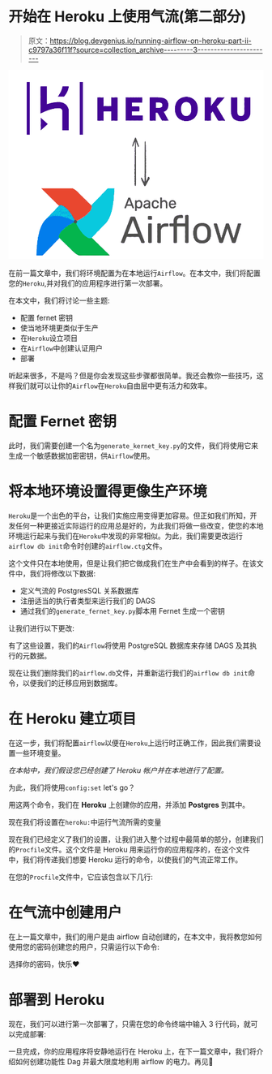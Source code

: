 # 开始在 Heroku 上使用气流(第二部分)

> 原文：<https://blog.devgenius.io/running-airflow-on-heroku-part-ii-c9797a36f11f?source=collection_archive---------3----------------------->

![](img/80caa492b213825dc58dd44baa2732c8.png)

在前一篇文章中，我们将环境配置为在本地运行`Airflow`。在本文中，我们将配置您的`Heroku`,并对我们的应用程序进行第一次部署。

在本文中，我们将讨论一些主题:

*   配置 fernet 密钥
*   使当地环境更类似于生产
*   在`Heroku`设立项目
*   在`Airflow`中创建认证用户
*   部署

听起来很多，不是吗？但是你会发现这些步骤都很简单。我还会教你一些技巧，这样我们就可以让你的`Airflow`在`Heroku`自由层中更有活力和效率。

# 配置 Fernet 密钥

此时，我们需要创建一个名为`generate_kernet_key.py`的文件，我们将使用它来生成一个敏感数据加密密钥，供`Airflow`使用。

# 将本地环境设置得更像生产环境

`Heroku`是一个出色的平台，让我们实施应用变得更加容易。但正如我们所知，开发任何一种更接近实际运行的应用总是好的，为此我们将做一些改变，使您的本地环境运行起来与我们在`Heroku`中发现的非常相似。为此，我们需要更改运行`airflow db init`命令时创建的`airflow.ctg`文件。

这个文件只在本地使用，但是让我们把它做成我们在生产中会看到的样子。在该文件中，我们将修改以下数据:

*   定义气流的 PostgresSQL 关系数据库
*   注册适当的执行者类型来运行我们的 DAGS
*   通过我们的`generate_fernet_key.py`脚本用 Fernet 生成一个密钥

让我们进行以下更改:

有了这些设置，我们的`Airflow`将使用 PostgreSQL 数据库来存储 DAGS 及其执行的元数据。

现在让我们删除我们的`airflow.db`文件，并重新运行我们的`airflow db init`命令，以便我们的迁移应用到数据库。

# 在 Heroku 建立项目

在这一步，我们将配置`airflow`以便在`Heroku`上运行时正确工作，因此我们需要设置一些环境变量。

*在本帖中，我们假设您已经创建了 Heroku 帐户并在本地进行了配置。*

为此，我们将使用`config:set` let's go？

用这两个命令，我们在 **Heroku** 上创建你的应用，并添加 **Postgres** 到其中。

现在我们将设置在`heroku:`中运行气流所需的变量

现在我们已经定义了我们的设置，让我们进入整个过程中最简单的部分，创建我们的`Procfile`文件。这个文件是 Heroku 用来运行你的应用程序的，在这个文件中，我们将传递我们想要 Heroku 运行的命令，以使我们的气流正常工作。

在您的`Procfile`文件中，它应该包含以下几行:

# 在气流中创建用户

在上一篇文章中，我们的用户是由 airflow 自动创建的，在本文中，我将教您如何使用您的密码创建您的用户，只需运行以下命令:

选择你的密码，快乐❤️

# 部署到 Heroku

现在，我们可以进行第一次部署了，只需在您的命令终端中输入 3 行代码，就可以完成部署:

一旦完成，你的应用程序将安静地运行在 Heroku 上，在下一篇文章中，我们将介绍如何创建功能性 Dag 并最大限度地利用 airflow 的电力。再见🚀